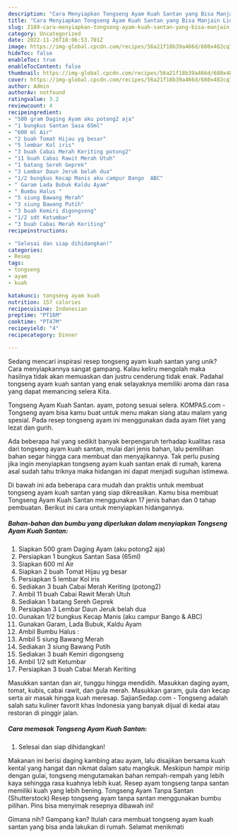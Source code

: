 ```yaml
---
description: "Cara Menyiapkan Tongseng Ayam Kuah Santan yang Bisa Manjain Lidah"
title: "Cara Menyiapkan Tongseng Ayam Kuah Santan yang Bisa Manjain Lidah"
slug: 2189-cara-menyiapkan-tongseng-ayam-kuah-santan-yang-bisa-manjain-lidah
category: Uncategorized
date: 2022-11-26T18:06:53.701Z
image: https://img-global.cpcdn.com/recipes/56a21f18b39a466d/680x482cq70/tongseng-ayam-kuah-santan-foto-resep-utama.jpg
hideToc: false
enableToc: true
enableTocContent: false
thumbnail: https://img-global.cpcdn.com/recipes/56a21f18b39a466d/680x482cq70/tongseng-ayam-kuah-santan-foto-resep-utama.jpg
cover: https://img-global.cpcdn.com/recipes/56a21f18b39a466d/680x482cq70/tongseng-ayam-kuah-santan-foto-resep-utama.jpg
author: Admin
authorAv: notfound
ratingvalue: 3.2
reviewcount: 4
recipeingredient:
- "500 gram Daging Ayam aku potong2 aja"
- "1 bungkus Santan Sasa 65ml"
- "600 ml Air"
- "2 buah Tomat Hijau yg besar"
- "5 lembar Kol iris"
- "3 buah Cabai Merah Keriting potong2"
- "11 buah Cabai Rawit Merah Utuh"
- "1 batang Sereh Geprek"
- "3 Lembar Daun Jeruk belah dua"
- "1/2 bungkus Kecap Manis aku campur Bango  ABC"
- " Garam Lada Bubuk Kaldu Ayam"
- " Bumbu Halus "
- "5 siung Bawang Merah"
- "3 siung Bawang Putih"
- "3 buah Kemiri digongseng"
- "1/2 sdt Ketumbar"
- "3 buah Cabai Merah Keriting"
recipeinstructions:

- "Selesai dan siap dihidangkan!"
categories:
- Resep
tags:
- tongseng
- ayam
- kuah

katakunci: tongseng ayam kuah 
nutrition: 157 calories
recipecuisine: Indonesian
preptime: "PT16M"
cooktime: "PT47M"
recipeyield: "4"
recipecategory: Dinner

---
```





Sedang mencari inspirasi resep tongseng ayam kuah santan yang unik? Cara menyiapkannya sangat gampang. Kalau keliru mengolah maka hasilnya tidak akan memuaskan dan justru cenderung tidak enak. Padahal tongseng ayam kuah santan yang enak selayaknya memiliki aroma dan rasa yang dapat memancing selera Kita.





Tongseng Ayam Kuah Santan. ayam, potong sesuai selera. KOMPAS.com - Tongseng ayam bisa kamu buat untuk menu makan siang atau malam yang spesial. Pada resep tongseng ayam ini menggunakan dada ayam filet yang lezat dan gurih.

Ada beberapa hal yang sedikit banyak berpengaruh terhadap kualitas rasa dari tongseng ayam kuah santan, mulai dari jenis bahan, lalu pemilihan bahan segar hingga cara membuat dan menyajikannya. Tak perlu pusing jika ingin menyiapkan tongseng ayam kuah santan enak di rumah, karena asal sudah tahu triknya maka hidangan ini dapat menjadi suguhan istimewa.






Di bawah ini ada beberapa cara mudah dan praktis untuk membuat tongseng ayam kuah santan yang siap dikreasikan. Kamu bisa membuat Tongseng Ayam Kuah Santan menggunakan 17 jenis bahan dan 0 tahap pembuatan. Berikut ini cara untuk menyiapkan hidangannya.

<!--inarticleads1-->

##### Bahan-bahan dan bumbu yang diperlukan dalam menyiapkan Tongseng Ayam Kuah Santan:

1. Siapkan 500 gram Daging Ayam (aku potong2 aja)
1. Persiapkan 1 bungkus Santan Sasa (65ml)
1. Siapkan 600 ml Air
1. Siapkan 2 buah Tomat Hijau yg besar
1. Persiapkan 5 lembar Kol iris
1. Sediakan 3 buah Cabai Merah Keriting (potong2)
1. Ambil 11 buah Cabai Rawit Merah Utuh
1. Sediakan 1 batang Sereh Geprek
1. Persiapkan 3 Lembar Daun Jeruk belah dua
1. Gunakan 1/2 bungkus Kecap Manis (aku campur Bango &amp; ABC)
1. Gunakan  Garam, Lada Bubuk, Kaldu Ayam
1. Ambil  Bumbu Halus :
1. Ambil 5 siung Bawang Merah
1. Sediakan 3 siung Bawang Putih
1. Sediakan 3 buah Kemiri digongseng
1. Ambil 1/2 sdt Ketumbar
1. Persiapkan 3 buah Cabai Merah Keriting


Masukkan santan dan air, tunggu hingga mendidih. Masukkan daging ayam, tomat, kubis, cabai rawit, dan gula merah. Masukkan garam, gula dan kecap serta air masak hingga kuah meresap. SajianSedap.com - Tongseng adalah salah satu kuliner favorit khas Indonesia yang banyak dijual di kedai atau restoran di pinggir jalan. 

<!--inarticleads2-->

##### Cara memasak Tongseng Ayam Kuah Santan:


1. Selesai dan siap dihidangkan!

Makanan ini berisi daging kambing atau ayam, lalu disajikan bersama kuah kental yang hangat dan nikmat dalam satu mangkuk. Meskipun hampir mirip dengan gulai, tongseng mengutamakan bahan rempah-rempah yang lebih kaya sehingga rasa kuahnya lebih kuat. Resep ayam tongseng tanpa santan memiliki kuah yang lebih bening. Tongseng Ayam Tanpa Santan (Shutterstock) Resep tongseng ayam tanpa santan menggunakan bumbu pilihan. Pins bisa menyimak resepnya dibawah ini! 

Gimana nih? Gampang kan? Itulah cara membuat tongseng ayam kuah santan yang bisa anda lakukan di rumah. Selamat menikmati
